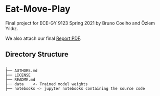 # Eat-Move-Play
Final project for ECE-GY 9123 Spring 2021 by Bruno Coelho and Özlem Yıldız.

We also attach our final [Report PDF](https://github.com/BrunoGomesCoelho/Eat-Move-Learn/blob/main/DeepLearning_Project_Report.pdf).

Directory Structure
--------------------

    .
    ├── AUTHORS.md
    ├── LICENSE
    ├── README.md
    ├── data    <- Trained model weights
    ├── notebooks <- jupyter notebooks containing the source code
   
